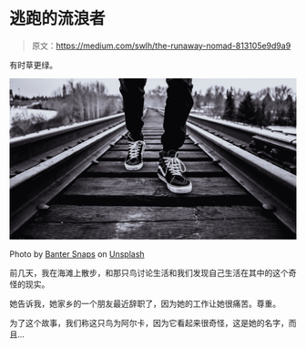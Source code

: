 # 逃跑的流浪者

> 原文：<https://medium.com/swlh/the-runaway-nomad-813105e9d9a9>

有时草更绿。

![](img/1707b70f3827dfcfb77bfa28534509cf.png)

Photo by [Banter Snaps](https://unsplash.com/photos/zzJmsPVg-9g?utm_source=unsplash&utm_medium=referral&utm_content=creditCopyText) on [Unsplash](https://unsplash.com/search/photos/walking-away?utm_source=unsplash&utm_medium=referral&utm_content=creditCopyText)

前几天，我在海滩上散步，和那只鸟讨论生活和我们发现自己生活在其中的这个奇怪的现实。

她告诉我，她家乡的一个朋友最近辞职了，因为她的工作让她很痛苦。尊重。

为了这个故事，我们称这只鸟为阿尔卡，因为它看起来很奇怪，这是她的名字，而且…